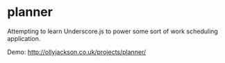 planner
=======

Attempting to learn Underscore.js to power some sort of work scheduling application.

Demo: http://ollyjackson.co.uk/projects/planner/
